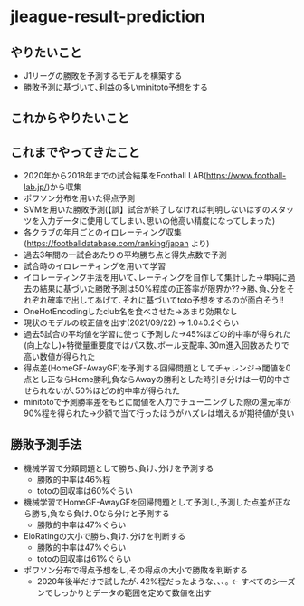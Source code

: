 # jleague-result-prediction

## やりたいこと

* J1リーグの勝敗を予測するモデルを構築する
* 勝敗予測に基づいて､利益の多いminitoto予想をする

## これからやりたいこと


## これまでやってきたこと

* 2020年から2018年までの試合結果をFootball LAB(https://www.football-lab.jp/)から収集
* ポワソン分布を用いた得点予測
* SVMを用いた勝敗予測(【誤】試合が終了しなければ判明しないはずのスタッツを入力データに使用してしまい､思いの他高い精度になってしまった)
* 各クラブの年月ごとのイロレーティング収集 (https://footballdatabase.com/ranking/japan より)
* 過去3年間の一試合あたりの平均勝ち点と得失点数で予測
* 試合時のイロレーティングを用いて学習
* イロレーティング手法を用いて､レーティングを自作して集計した→単純に過去の結果に基づいた勝敗予測は50%程度の正答率が限界か??→勝､負､分をそれぞれ確率で出してあげて､それに基づいてtoto予想をするのが面白そう!!
* OneHotEncodingしたclub名を食べさせた→あまり効果なし
* 現状のモデルの較正値を出す(2021/09/22) → 1.0±0.2ぐらい
* 過去5試合の平均値を学習に使って予測した→45%ほどの的中率が得られた(向上なし)+特徴量重要度ではパス数､ボール支配率､30m進入回数あたりで高い数値が得られた
* 得点差(HomeGF-AwayGF)を予測する回帰問題としてチャレンジ→閾値を0点とし正ならHome勝利,負ならAwayの勝利とした時引き分けは一切的中させられないが､50%ほどの的中率が得られた
* minitotoで予測勝率差をもとに閾値を人力でチューニングした際の還元率が90%程を得られた→少額で当て行ったほうがハズレは増えるが期待値が良い


## 勝敗予測手法

* 機械学習で分類問題として勝ち､負け､分けを予測する
    * 勝敗的中率は46%程
    * totoの回収率は60%ぐらい
* 機械学習でHomeGF-AwayGFを回帰問題として予測し,予測した点差が正なら勝ち,負なら負け､0なら分けと予測する
    * 勝敗的中率は47%ぐらい
* EloRatingの大小で勝ち､負け､分けを判断する
    * 勝敗的中率は47%ぐらい
    * totoの回収率は61%ぐらい
* ポワソン分布で得点予想をし,その得点の大小で勝敗を判断する
    * 2020年後半だけで試したが､42%程だったような､､､｡ ← すべてのシーズンでしっかりとデータの範囲を定めて数値を出す
    






